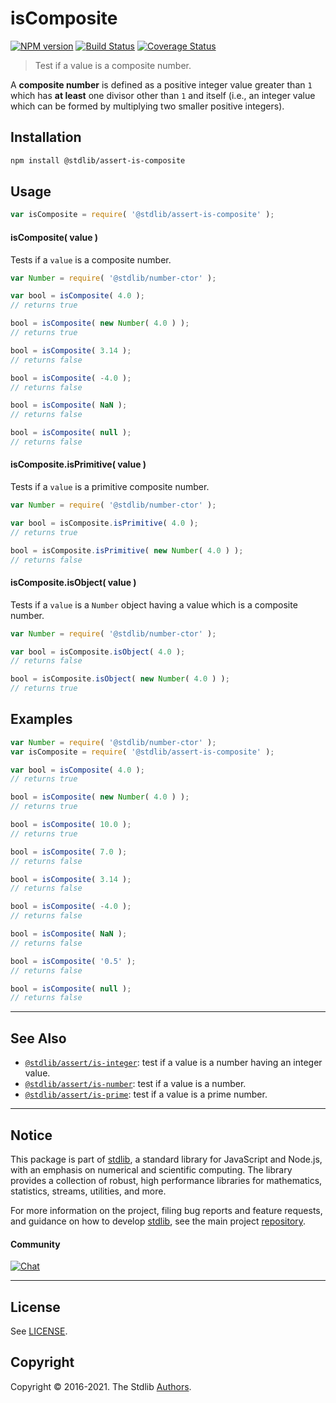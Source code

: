 <!--

@license Apache-2.0

Copyright (c) 2020 The Stdlib Authors.

Licensed under the Apache License, Version 2.0 (the "License");
you may not use this file except in compliance with the License.
You may obtain a copy of the License at

   http://www.apache.org/licenses/LICENSE-2.0

Unless required by applicable law or agreed to in writing, software
distributed under the License is distributed on an "AS IS" BASIS,
WITHOUT WARRANTIES OR CONDITIONS OF ANY KIND, either express or implied.
See the License for the specific language governing permissions and
limitations under the License.

-->

# isComposite

[![NPM version][npm-image]][npm-url] [![Build Status][test-image]][test-url] [![Coverage Status][coverage-image]][coverage-url] <!-- [![dependencies][dependencies-image]][dependencies-url] -->

> Test if a value is a composite number.

<section class="intro">

A **composite number** is defined as a positive integer value greater than `1` which has **at least** one divisor other than `1` and itself (i.e., an integer value which can be formed by multiplying two smaller positive integers).

</section>

<!-- /.intro -->

<section class="installation">

## Installation

```bash
npm install @stdlib/assert-is-composite
```

</section>

<section class="usage">

## Usage

```javascript
var isComposite = require( '@stdlib/assert-is-composite' );
```

#### isComposite( value )

Tests if a `value` is a composite number.

<!-- eslint-disable no-new-wrappers -->

```javascript
var Number = require( '@stdlib/number-ctor' );

var bool = isComposite( 4.0 );
// returns true

bool = isComposite( new Number( 4.0 ) );
// returns true

bool = isComposite( 3.14 );
// returns false

bool = isComposite( -4.0 );
// returns false

bool = isComposite( NaN );
// returns false

bool = isComposite( null );
// returns false
```

#### isComposite.isPrimitive( value )

Tests if a `value` is a primitive composite number.

<!-- eslint-disable no-new-wrappers -->

```javascript
var Number = require( '@stdlib/number-ctor' );

var bool = isComposite.isPrimitive( 4.0 );
// returns true

bool = isComposite.isPrimitive( new Number( 4.0 ) );
// returns false
```

#### isComposite.isObject( value )

Tests if a `value` is a `Number` object having a value which is a composite number.

<!-- eslint-disable no-new-wrappers -->

```javascript
var Number = require( '@stdlib/number-ctor' );

var bool = isComposite.isObject( 4.0 );
// returns false

bool = isComposite.isObject( new Number( 4.0 ) );
// returns true
```

</section>

<!-- /.usage -->

<section class="examples">

## Examples

<!-- eslint-disable no-new-wrappers -->

<!-- eslint no-undef: "error" -->

```javascript
var Number = require( '@stdlib/number-ctor' );
var isComposite = require( '@stdlib/assert-is-composite' );

var bool = isComposite( 4.0 );
// returns true

bool = isComposite( new Number( 4.0 ) );
// returns true

bool = isComposite( 10.0 );
// returns true

bool = isComposite( 7.0 );
// returns false

bool = isComposite( 3.14 );
// returns false

bool = isComposite( -4.0 );
// returns false

bool = isComposite( NaN );
// returns false

bool = isComposite( '0.5' );
// returns false

bool = isComposite( null );
// returns false
```

</section>

<!-- /.examples -->

<!-- Section for related `stdlib` packages. Do not manually edit this section, as it is automatically populated. -->

<section class="related">

* * *

## See Also

-   <span class="package-name">[`@stdlib/assert/is-integer`][@stdlib/assert/is-integer]</span><span class="delimiter">: </span><span class="description">test if a value is a number having an integer value.</span>
-   <span class="package-name">[`@stdlib/assert/is-number`][@stdlib/assert/is-number]</span><span class="delimiter">: </span><span class="description">test if a value is a number.</span>
-   <span class="package-name">[`@stdlib/assert/is-prime`][@stdlib/assert/is-prime]</span><span class="delimiter">: </span><span class="description">test if a value is a prime number.</span>

</section>

<!-- /.related -->

<!-- Section for all links. Make sure to keep an empty line after the `section` element and another before the `/section` close. -->


<section class="main-repo" >

* * *

## Notice

This package is part of [stdlib][stdlib], a standard library for JavaScript and Node.js, with an emphasis on numerical and scientific computing. The library provides a collection of robust, high performance libraries for mathematics, statistics, streams, utilities, and more.

For more information on the project, filing bug reports and feature requests, and guidance on how to develop [stdlib][stdlib], see the main project [repository][stdlib].

#### Community

[![Chat][chat-image]][chat-url]

---

## License

See [LICENSE][stdlib-license].


## Copyright

Copyright &copy; 2016-2021. The Stdlib [Authors][stdlib-authors].

</section>

<!-- /.stdlib -->

<!-- Section for all links. Make sure to keep an empty line after the `section` element and another before the `/section` close. -->

<section class="links">

[npm-image]: http://img.shields.io/npm/v/@stdlib/assert-is-composite.svg
[npm-url]: https://npmjs.org/package/@stdlib/assert-is-composite

[test-image]: https://github.com/stdlib-js/assert-is-composite/actions/workflows/test.yml/badge.svg
[test-url]: https://github.com/stdlib-js/assert-is-composite/actions/workflows/test.yml

[coverage-image]: https://img.shields.io/codecov/c/github/stdlib-js/assert-is-composite/main.svg
[coverage-url]: https://codecov.io/github/stdlib-js/assert-is-composite?branch=main

<!--

[dependencies-image]: https://img.shields.io/david/stdlib-js/assert-is-composite.svg
[dependencies-url]: https://david-dm.org/stdlib-js/assert-is-composite/main

-->

[chat-image]: https://img.shields.io/gitter/room/stdlib-js/stdlib.svg
[chat-url]: https://gitter.im/stdlib-js/stdlib/

[stdlib]: https://github.com/stdlib-js/stdlib

[stdlib-authors]: https://github.com/stdlib-js/stdlib/graphs/contributors

[stdlib-license]: https://raw.githubusercontent.com/stdlib-js/assert-is-composite/main/LICENSE

<!-- <related-links> -->

[@stdlib/assert/is-integer]: https://github.com/stdlib-js/assert-is-integer

[@stdlib/assert/is-number]: https://github.com/stdlib-js/assert-is-number

[@stdlib/assert/is-prime]: https://github.com/stdlib-js/assert-is-prime

<!-- </related-links> -->

</section>

<!-- /.links -->
